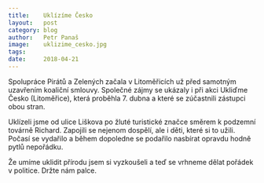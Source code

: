 ```yaml
---
title:	  Uklízíme Česko
layout:	  post
category: blog
author:	  Petr Panaš
image:	  uklizime_cesko.jpg
tags:
date:	  2018-04-21
---
```


Spolupráce Pirátů a Zelených začala v Litoměřicích už před samotným uzavřením koaliční smlouvy. Společné zájmy se ukázaly i při akci Ukliďme Česko (Litoměřice), která proběhla 7. dubna a které se zúčastnili zástupci obou stran. 

Uklízeli jsme od ulice Liškova po žluté turistické značce směrem k podzemní továrně Richard. Zapojili se nejenom dospělí, ale i děti, které si to užili. Počasí se vydařilo a během dopoledne se podařilo nasbírat opravdu hodně pytlů nepořádku. 

Že umíme uklidit přírodu jsem si vyzkoušeli a teď se vrhneme dělat pořádek v politice. Držte nám palce. 


